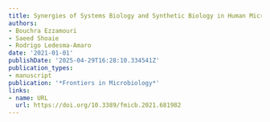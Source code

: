 ```yaml
---
title: Synergies of Systems Biology and Synthetic Biology in Human Microbiome Studies
authors:
- Bouchra Ezzamouri
- Saeed Shoaie
- Rodrigo Ledesma‐Amaro
date: '2021-01-01'
publishDate: '2025-04-29T16:28:10.334541Z'
publication_types:
- manuscript
publication: '*Frontiers in Microbiology*'
links:
- name: URL
  url: https://doi.org/10.3389/fmicb.2021.681982
---
```

